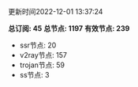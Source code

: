 更新时间2022-12-01 13:37:24

**总订阅: 45**
**总节点: 1197**
**有效节点: 239**
- ssr节点: 20
- v2ray节点: 157
- trojan节点: 59
- ss节点: 3
